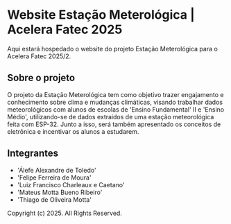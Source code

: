 # Website Estação Meterológica | Acelera Fatec 2025

Aqui estará hospedado o website do projeto Estação Meterológica para o Acelera Fatec 2025/2. 

## Sobre o projeto
O projeto da Estação Meterológica tem como objetivo trazer engajamento e conhecimento sobre clima e mudanças climáticas, visando trabalhar dados meteorológicos com alunos de escolas de 'Ensino Fundamental' II e 'Ensino Médio', utilizando-se de dados extraidos de uma estação meteorológica feita com ESP-32. Junto a isso, será também apresentado os conceitos de eletrônica e incentivar os alunos a estudarem.

## Integrantes
- 'Álefe Alexandre de Toledo'
- 'Felipe Ferreira de Moura'
- 'Luiz Francisco Charleaux e Caetano'
- 'Mateus Motta Bueno Ribeiro'
- 'Thiago de Oliveira Motta'

Copyright (c) 2025. All Rights Reserved.
